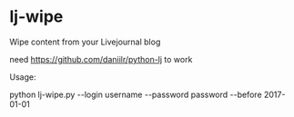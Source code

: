 # lj-wipe
Wipe content from your Livejournal blog

need https://github.com/daniilr/python-lj to work

Usage:

python lj-wipe.py --login username --password password --before 2017-01-01

